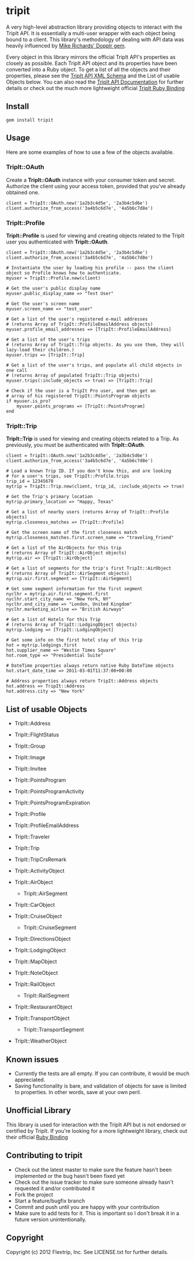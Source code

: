 # tripit

A very high-level abstraction library providing objects to interact with the TripIt API. It is essentially a multi-user wrapper with each object being bound to a client. This library's methodology of dealing with API data was heavily influenced by [Mike Richards' Dopplr gem](http://github.com/mikeric/dopplr).

Every object in this library mirrors the official TripIt API's properties as closely as possible. Each TripIt API object and its properties have been converted into a Ruby object. To get a list of all the objects and their properties, please see the [TripIt API XML Schema](https://api.dev.tripit.com/xsd/tripit-api-obj-v1.xsd) and the List of usable Objects below. You can also read the [TripIt API Documentation](http://github.com/tripit/api/downloads) for further details or check out the much more lightweight official [TripIt Ruby Binding](http://github.com/tripit/ruby_binding_v1)

## Install

    gem install tripit

## Usage

Here are some examples of how to use a few of the objects available. 

### TripIt::OAuth

Create a **TripIt::OAuth** instance with your consumer token and secret. Authorize the client using your access token, provided that you've already obtained one.

    client = TripIt::OAuth.new('1a2b3c4d5e', '2a3b4c5d6e')
    client.authorize_from_access('3a4b5c6d7e', '4a5b6c7d8e')
    
### TripIt::Profile

**TripIt::Profile** is used for viewing and creating objects related to the TripIt user you authenticated with **TripIt::OAuth**.

	client = TripIt::OAuth.new('1a2b3c4d5e', '2a3b4c5d6e')
	client.authorize_from_access('3a4b5c6d7e', '4a5b6c7d8e')

	# Instantiate the user by loading his profile -- pass the client object so Profile knows how to authenticate.
	myuser = TripIt::Profile.new(client)
	
	# Get the user's public display name
	myuser.public_display_name => "Test User"
	
	# Get the user's screen name
	myuser.screen_name => "test_user"
	
	# Get a list of the user's registered e-mail addresses 
	# (returns Array of TripIt::ProfileEmailAddress objects)
	myuser.profile_email_addresses => [TripIt::ProfileEmailAddress]
	
	# Get a list of the user's trips 
	# (returns Array of TripIt::Trip objects. As you use them, they will lazy-load their children.)
	myuser.trips => [TripIt::Trip]
	
	# Get a list of the user's trips, and populate all child objects in one call 
	# (returns Array of populated TripIt::Trip objects)
	myuser.trips(:include_objects => true) => [TripIt::Trip]
	
	# Check if the user is a TripIt Pro user, and then get an 
	# array of his registered TripIt::PointsProgram objects
	if myuser.is_pro?
		myuser.points_programs => [TripIt::PointsProgram]
	end

### TripIt::Trip

**TripIt::Trip** is used for viewing and creating objects related to a Trip. As previously, you must be authenticated with **TripIt::OAuth**.

	client = TripIt::OAuth.new('1a2b3c4d5e', '2a3b4c5d6e')
	client.authorize_from_access('3a4b5c6d7e', '4a5b6c7d8e')
	
	# Load a known Trip ID. If you don't know this, and are looking 
	# for a user's trips, see TripIt::Profile.trips
	trip_id = 12345678
	mytrip = TripIt::Trip.new(client, trip_id, :include_objects => true)
	
	# Get the Trip's primary location
	mytrip.primary_location => "Happy, Texas"
	
	# Get a list of nearby users (returns Array of TripIt::Profile objects)
	mytrip.closeness_matches => [TripIt::Profile]
	
	# Get the screen name of the first closeness match
	mytrip.closeness_matches.first.screen_name => "traveling_friend"
	
	# Get a list of the AirObjects for this trip 
	# (returns Array of TripIt::AirObject objects)
	mytrip.air => [TripIt::AirObject]
	
	# Get a list of segments for the trip's first TripIt::AirObject
	# (returns Array of TripIt::AirSegment objects)
	mytrip.air.first.segment => [TripIt::AirSegment]
	
	# Get some segment information for the first segment
	nyclhr = mytrip.air.first.segment.first
	nyclhr.start_city_name => "New York, NY"
	nyclhr.end_city_name => "London, United Kingdom"
	nyclhr.marketing_airline => "British Airways"

	# Get a list of Hotels for this Trip 
	# (returns Array of TripIt::LodgingObject objects)
	mytrip.lodging => [TripIt::LodgingObject]
	
	# Get some info on the first hotel stay of this trip
	hot = mytrip.lodgings.first
	hot.supplier_name => "Westin Times Square"
	hot.room_type => "Presidential Suite"
	
	# DateTime properties always return native Ruby DateTime objects
	hot.start_date_time => 2011-03-01T11:37:00+00:00
	
	# Address properties always return TripIt::Address objects
	hot.address => TripIt::Address
	hot.address.city => "New York"
	
## List of usable Objects

*	TripIt::Address
*	TripIt::FlightStatus
*	TripIt::Group
*	TripIt::Image
*	TripIt::Invitee
*	TripIt::PointsProgram
*	TripIt::PointsProgramActivity
*	TripIt::PointsProgramExpiration
*	TripIt::Profile
*	TripIt::ProfileEmailAddress
*	TripIt::Traveler
*	TripIt::Trip
*	TripIt::TripCrsRemark

*	TripIt::ActivityObject
*	TripIt::AirObject
	*	TripIt::AirSegment
*	TripIt::CarObject
*	TripIt::CruiseObject
	*	TripIt::CruiseSegment
*	TripIt::DirectionsObject
*	TripIt::LodgingObject
*	TripIt::MapObject
*	TripIt::NoteObject
*	TripIt::RailObject
	*	TripIt::RailSegment
*	TripIt::RestaurantObject
*	TripIt::TransportObject
	*	TripIt::TransportSegment
*	TripIt::WeatherObject

## Known issues

* Currently the tests are all empty. If you can contribute, it would be much appreciated.
* Saving functionality is bare, and validation of objects for save is limited to properties. In other words, save at your own peril.

## Unofficial Library

This library is used for interaction with the TripIt API but is not endorsed or certified by TripIt. If you're looking for a more lightweight library, check out their official [Ruby Binding](http://github.com/tripit/ruby_binding_v1)

## Contributing to tripit
 
* Check out the latest master to make sure the feature hasn't been implemented or the bug hasn't been fixed yet
* Check out the issue tracker to make sure someone already hasn't requested it and/or contributed it
* Fork the project
* Start a feature/bugfix branch
* Commit and push until you are happy with your contribution
* Make sure to add tests for it. This is important so I don't break it in a future version unintentionally.

## Copyright

Copyright (c) 2012 Flextrip, Inc. See LICENSE.txt for further details.


